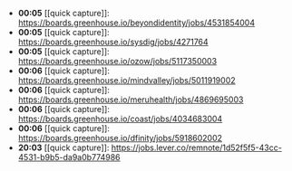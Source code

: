- **00:05** [[quick capture]]:  https://boards.greenhouse.io/beyondidentity/jobs/4531854004
- **00:05** [[quick capture]]:  https://boards.greenhouse.io/sysdig/jobs/4271764
- **00:05** [[quick capture]]:  https://boards.greenhouse.io/ozow/jobs/5117350003
- **00:06** [[quick capture]]:  https://boards.greenhouse.io/mindvalley/jobs/5011919002
- **00:06** [[quick capture]]:  https://boards.greenhouse.io/meruhealth/jobs/4869695003
- **00:06** [[quick capture]]:  https://boards.greenhouse.io/coast/jobs/4034683004
- **00:06** [[quick capture]]:  https://boards.greenhouse.io/dfinity/jobs/5918602002
- **20:03** [[quick capture]]:  https://jobs.lever.co/remnote/1d52f5f5-43cc-4531-b9b5-da9a0b774986